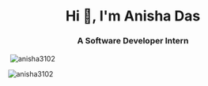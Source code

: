 <h1 align="center">Hi 👋, I'm Anisha Das</h1>
<h3 align="center">A Software Developer Intern</h3>

<p>&nbsp;<img align="center" src="https://github-readme-stats.vercel.app/api?username=anisha3102&show_icons=true&locale=en" alt="anisha3102" /></p>

<p><img align="center" src="https://github-readme-streak-stats.herokuapp.com/?user=anisha3102&" alt="anisha3102" /></p>

